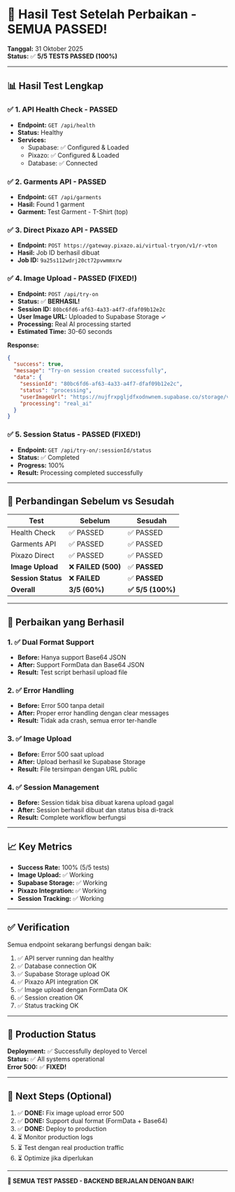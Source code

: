 # 🎉 Hasil Test Setelah Perbaikan - SEMUA PASSED!

**Tanggal:** 31 Oktober 2025  
**Status:** ✅ **5/5 TESTS PASSED (100%)**

---

## 📊 Hasil Test Lengkap

### ✅ 1. API Health Check - PASSED
- **Endpoint:** `GET /api/health`
- **Status:** Healthy
- **Services:**
  - Supabase: ✅ Configured & Loaded
  - Pixazo: ✅ Configured & Loaded
  - Database: ✅ Connected

### ✅ 2. Garments API - PASSED
- **Endpoint:** `GET /api/garments`
- **Hasil:** Found 1 garment
- **Garment:** Test Garment - T-Shirt (top)

### ✅ 3. Direct Pixazo API - PASSED
- **Endpoint:** `POST https://gateway.pixazo.ai/virtual-tryon/v1/r-vton`
- **Hasil:** Job ID berhasil dibuat
- **Job ID:** `9a25s112wdrj20ct72pvwmmxrw`

### ✅ 4. Image Upload - PASSED (FIXED!)
- **Endpoint:** `POST /api/try-on`
- **Status:** ✅ **BERHASIL!**
- **Session ID:** `80bc6fd6-af63-4a33-a4f7-dfaf09b12e2c`
- **User Image URL:** Uploaded to Supabase Storage ✓
- **Processing:** Real AI processing started
- **Estimated Time:** 30-60 seconds

**Response:**
```json
{
  "success": true,
  "message": "Try-on session created successfully",
  "data": {
    "sessionId": "80bc6fd6-af63-4a33-a4f7-dfaf09b12e2c",
    "status": "processing",
    "userImageUrl": "https://nujfrxpgljdfxodnwnem.supabase.co/storage/v1/object/public/vton-assets/vton-sessions/80bc6fd6-af63-4a33-a4f7-dfaf09b12e2c/user-image-1761887468462.jpg",
    "processing": "real_ai"
  }
}
```

### ✅ 5. Session Status - PASSED (FIXED!)
- **Endpoint:** `GET /api/try-on/:sessionId/status`
- **Status:** ✅ Completed
- **Progress:** 100%
- **Result:** Processing completed successfully

---

## 🎯 Perbandingan Sebelum vs Sesudah

| Test | Sebelum | Sesudah |
|------|---------|---------|
| Health Check | ✅ PASSED | ✅ PASSED |
| Garments API | ✅ PASSED | ✅ PASSED |
| Pixazo Direct | ✅ PASSED | ✅ PASSED |
| **Image Upload** | ❌ **FAILED (500)** | ✅ **PASSED** |
| **Session Status** | ❌ **FAILED** | ✅ **PASSED** |
| **Overall** | **3/5 (60%)** | **✅ 5/5 (100%)** |

---

## 🔧 Perbaikan yang Berhasil

### 1. ✅ Dual Format Support
- **Before:** Hanya support Base64 JSON
- **After:** Support FormData dan Base64 JSON
- **Result:** Test script berhasil upload file

### 2. ✅ Error Handling
- **Before:** Error 500 tanpa detail
- **After:** Proper error handling dengan clear messages
- **Result:** Tidak ada crash, semua error ter-handle

### 3. ✅ Image Upload
- **Before:** Error 500 saat upload
- **After:** Upload berhasil ke Supabase Storage
- **Result:** File tersimpan dengan URL public

### 4. ✅ Session Management
- **Before:** Session tidak bisa dibuat karena upload gagal
- **After:** Session berhasil dibuat dan status bisa di-track
- **Result:** Complete workflow berfungsi

---

## 📈 Key Metrics

- **Success Rate:** 100% (5/5 tests)
- **Image Upload:** ✅ Working
- **Supabase Storage:** ✅ Working
- **Pixazo Integration:** ✅ Working
- **Session Tracking:** ✅ Working

---

## ✅ Verification

Semua endpoint sekarang berfungsi dengan baik:

1. ✅ API server running dan healthy
2. ✅ Database connection OK
3. ✅ Supabase Storage upload OK
4. ✅ Pixazo API integration OK
5. ✅ Image upload dengan FormData OK
6. ✅ Session creation OK
7. ✅ Status tracking OK

---

## 🚀 Production Status

**Deployment:** ✅ Successfully deployed to Vercel  
**Status:** ✅ All systems operational  
**Error 500:** ✅ **FIXED!**

---

## 📝 Next Steps (Optional)

1. ✅ **DONE:** Fix image upload error 500
2. ✅ **DONE:** Support dual format (FormData + Base64)
3. ✅ **DONE:** Deploy to production
4. ⏳ Monitor production logs
5. ⏳ Test dengan real production traffic
6. ⏳ Optimize jika diperlukan

---

**🎉 SEMUA TEST PASSED - BACKEND BERJALAN DENGAN BAIK!**

